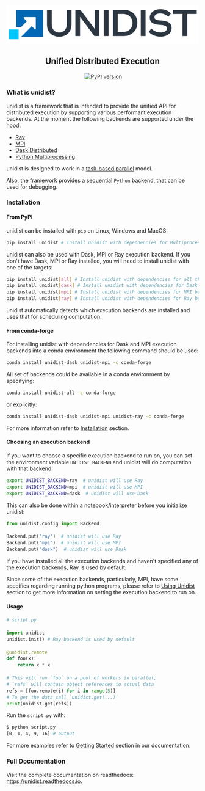 <p align="center">
    <a href="https://unidist.readthedocs.io"><img alt="" src="https://github.com/modin-project/unidist/blob/d17f0da551846277c9d56a7f5e7d8f244c09d660/docs/img/unidist-logo-simple-628x128.png?raw=true"></a>
</p>
<h2 align="center">Unified Distributed Execution</h2>

<p align="center">
<a href="https://unidist.readthedocs.io/en/latest/?badge=latest"><img alt="" src="https://readthedocs.org/projects/unidist/badge/?version=latest" align="center"></a>
<a href="https://pypi.org/project/unidist/0.2.2/"><img src="https://img.shields.io/badge/pypi-0.2.2-blue.svg" alt="PyPI version" align="center"></a>
</p>

### What is unidist?

unidist is a framework that is intended to provide the unified API for distributed execution by supporting various performant execution backends. At the moment the following backends are supported under the hood:

* [Ray](https://docs.ray.io/en/master/index.html)
* [MPI](https://www.mpi-forum.org/)
* [Dask Distributed](https://distributed.dask.org/en/latest/)
* [Python Multiprocessing](https://docs.python.org/3/library/multiprocessing.html)

unidist is designed to work in a [task-based parallel](https://en.wikipedia.org/wiki/Task_parallelism) model.

Also, the framework provides a sequential ``Python`` backend, that can be used for debugging.

### Installation

#### From PyPI

unidist can be installed with `pip` on Linux, Windows and MacOS:

```bash
pip install unidist # Install unidist with dependencies for Multiprocessing and sequential Python backends
```

unidist can also be used with Dask, MPI or Ray execution backend.
If you don't have Dask, MPI or Ray installed, you will need to install unidist with one of the targets:

```bash
pip install unidist[all] # Install unidist with dependencies for all the backends
pip install unidist[dask] # Install unidist with dependencies for Dask backend
pip install unidist[mpi] # Install unidist with dependencies for MPI backend
pip install unidist[ray] # Install unidist with dependencies for Ray backend
```

unidist automatically detects which execution backends are installed and uses that for scheduling computation.

#### From conda-forge

For installing unidist with dependencies for Dask and MPI execution backends into a conda environment
the following command should be used:

```bash
conda install unidist-dask unidist-mpi -c conda-forge
```

All set of backends could be available in a conda environment by specifying:

```bash
conda install unidist-all -c conda-forge
```

or explicitly:

```bash
conda install unidist-dask unidist-mpi unidist-ray -c conda-forge
```

For more information refer to [Installation](https://unidist.readthedocs.io/en/latest/installation.html) section.

#### Choosing an execution backend

If you want to choose a specific execution backend to run on,
you can set the environment variable `UNIDIST_BACKEND` and unidist will do computation with that backend:

```bash
export UNIDIST_BACKEND=ray  # unidist will use Ray
export UNIDIST_BACKEND=mpi  # unidist will use MPI
export UNIDIST_BACKEND=dask  # unidist will use Dask
```

This can also be done within a notebook/interpreter before you initialize unidist:

```python
from unidist.config import Backend

Backend.put("ray")  # unidist will use Ray
Backend.put("mpi")  # unidist will use MPI
Backend.put("dask")  # unidist will use Dask
```

If you have installed all the execution backends and haven't specified any of the execution backends, Ray is used by default.

Since some of the execution backends, particularly, MPI, have some specifics regarding running python programs, please
refer to [Using Unidist](https://unidist.readthedocs.io/en/latest/using_unidist/index.html) section to get more information on
setting the execution backend to run on.

#### Usage

```python
# script.py

import unidist
unidist.init() # Ray backend is used by default

@unidist.remote
def foo(x):
    return x * x

# This will run `foo` on a pool of workers in parallel;
# `refs` will contain object references to actual data
refs = [foo.remote(i) for i in range(5)]
# To get the data call `unidist.get(...)`
print(unidist.get(refs))
```

Run the `script.py` with:

```bash
$ python script.py
[0, 1, 4, 9, 16] # output
```

For more examples refer to [Getting Started](https://unidist.readthedocs.io/en/latest/getting_started.html) section
in our documentation.

### Full Documentation

Visit the complete documentation on readthedocs: https://unidist.readthedocs.io.
